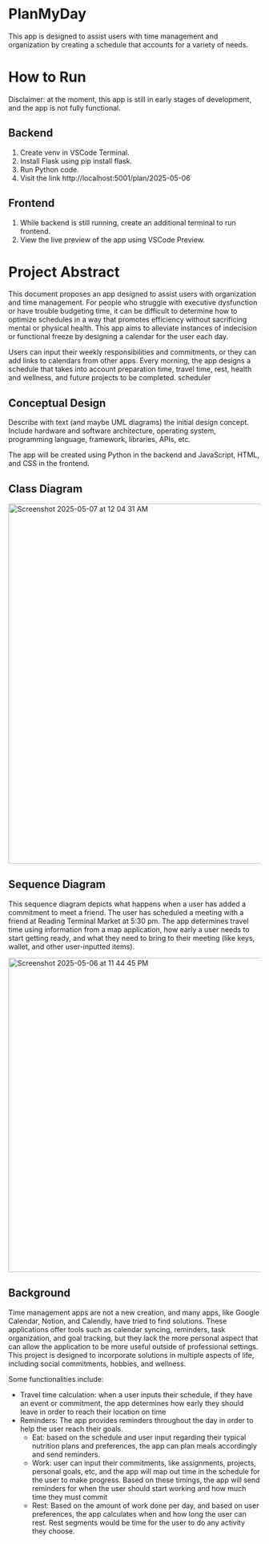 # PlanMyDay
This app is designed to assist users with time management and organization by creating a schedule that accounts for a variety of needs.

# How to Run

Disclaimer: at the moment, this app is still in early stages of development, and the app is not fully functional. 

## Backend
  1. Create venv in VSCode Terminal. 
  2. Install Flask using pip install flask. 
  2. Run Python code. 
  3. Visit the link http://localhost:5001/plan/2025-05-06 

## Frontend
  1. While backend is still running, create an additional terminal to run frontend. 
  2. View the live preview of the app using VSCode Preview. 

# Project Abstract
This document proposes an app designed to assist users with organization and time management. For people who struggle with executive dysfunction or have trouble budgeting time, it can be difficult to determine how to optimize schedules in a way that promotes efficiency without sacrificing mental or physical health. This app aims to alleviate instances of indecision or functional freeze by designing a calendar for the user each day. 

Users can input their weekly responsibilities and commitments, or they can add links to calendars from other apps. Every morning, the app designs a schedule that takes into account preparation time, travel time, rest, health and wellness, and future projects to be completed. 
scheduler

## Conceptual Design
Describe with text (and maybe UML diagrams) the initial design concept. Include hardware and software architecture, operating system, programming language, framework, libraries, APIs, etc.

The app will be created using Python in the backend and JavaScript, HTML, and CSS in the frontend.  

## Class Diagram
<img width="718" alt="Screenshot 2025-05-07 at 12 04 31 AM" src="https://github.com/user-attachments/assets/28dc6052-2500-4b98-bda9-07738410adc7" />

## Sequence Diagram
This sequence diagram depicts what happens when a user has added a commitment to meet a friend. The user has scheduled a meeting with a friend at Reading Terminal Market at 5:30 pm. The app determines travel time using information from a map application, how early a user needs to start getting ready, and what they need to bring to their meeting (like keys, wallet, and other user-inputted items). 

<img width="627" alt="Screenshot 2025-05-06 at 11 44 45 PM" src="https://github.com/user-attachments/assets/b9d13f77-409f-4e84-b466-705294b58991" />

## Background
Time management apps are not a new creation, and many apps, like Google Calendar, Notion, and Calendly, have tried to find solutions. These applications offer tools such as calendar syncing, reminders, task organization, and goal tracking, but they lack the more personal aspect that can allow the application to be more useful outside of professional settings. This project is designed to incorporate solutions in multiple aspects of life, including social commitments, hobbies, and wellness. 

Some functionalities include:
- Travel time calculation: when a user inputs their schedule, if they have an event or commitment, the app determines how early they should leave in order to reach their location on time
- Reminders: The app provides reminders throughout the day in order to help the user reach their goals. 
  - Eat: based on the schedule and user input regarding their typical nutrition plans and preferences, the app can plan meals accordingly and send reminders. 
  - Work: user can input their commitments, like assignments, projects, personal goals, etc, and the app will map out time in the schedule for the user to make progress. Based on these timings, the app will send reminders for when the user should start working and how much time they must commit
  - Rest: Based on the amount of work done per day, and based on user preferences, the app calculates when and how long the user can rest. Rest segments would be time for the user to do any activity they choose. 



